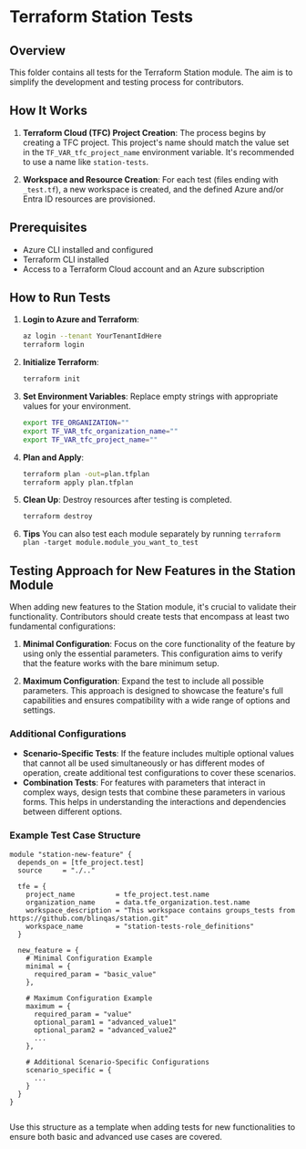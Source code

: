 # Terraform Station Tests

## Overview

This folder contains all tests for the Terraform Station module. The aim is to simplify the development and testing process for contributors.

## How It Works

1. **Terraform Cloud (TFC) Project Creation**: The process begins by creating a TFC project. This project's name should match the value set in the `TF_VAR_tfc_project_name` environment variable. It's recommended to use a name like `station-tests`.

2. **Workspace and Resource Creation**: For each test (files ending with `_test.tf`), a new workspace is created, and the defined Azure and/or Entra ID resources are provisioned.

## Prerequisites

- Azure CLI installed and configured
- Terraform CLI installed
- Access to a Terraform Cloud account and an Azure subscription

## How to Run Tests

1. **Login to Azure and Terraform**:
    ```bash
    az login --tenant YourTenantIdHere
    terraform login
    ```

2. **Initialize Terraform**:
    ```bash
    terraform init
    ```

3. **Set Environment Variables**:
   Replace empty strings with appropriate values for your environment.
    ```bash
    export TFE_ORGANIZATION=""
    export TF_VAR_tfc_organization_name=""
    export TF_VAR_tfc_project_name=""
    ```

4. **Plan and Apply**:
    ```bash
    terraform plan -out=plan.tfplan
    terraform apply plan.tfplan
    ```

5. **Clean Up**:
   Destroy resources after testing is completed.
    ```bash
    terraform destroy
    ```

6. **Tips**
   You can also test each module separately by running `terraform plan -target module.module_you_want_to_test`

## Testing Approach for New Features in the Station Module

When adding new features to the Station module, it's crucial to validate their functionality. Contributors should create tests that encompass at least two fundamental configurations:

1. **Minimal Configuration**: Focus on the core functionality of the feature by using only the essential parameters. This configuration aims to verify that the feature works with the bare minimum setup.

2. **Maximum Configuration**: Expand the test to include all possible parameters. This approach is designed to showcase the feature's full capabilities and ensures compatibility with a wide range of options and settings.

### Additional Configurations

- **Scenario-Specific Tests**: If the feature includes multiple optional values that cannot all be used simultaneously or has different modes of operation, create additional test configurations to cover these scenarios. 
- **Combination Tests**: For features with parameters that interact in complex ways, design tests that combine these parameters in various forms. This helps in understanding the interactions and dependencies between different options.

### Example Test Case Structure

```hcl
module "station-new-feature" {
  depends_on = [tfe_project.test]
  source     = "./.."

  tfe = {
    project_name          = tfe_project.test.name
    organization_name     = data.tfe_organization.test.name
    workspace_description = "This workspace contains groups_tests from https://github.com/blinqas/station.git"
    workspace_name        = "station-tests-role_definitions"
  }

  new_feature = {
    # Minimal Configuration Example
    minimal = {
      required_param = "basic_value"
    },

    # Maximum Configuration Example
    maximum = {
      required_param = "value"
      optional_param1 = "advanced_value1"
      optional_param2 = "advanced_value2"
      ...
    },

    # Additional Scenario-Specific Configurations
    scenario_specific = {
      ...
    }
  }
}


```
Use this structure as a template when adding tests for new functionalities to ensure both basic and advanced use cases are covered.